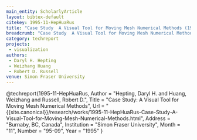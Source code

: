 ```yaml
---
main_entity: ScholarlyArticle
layout: bibtex-default
citekey: 1995-11-HepHuaRus
title: "Case Study  A Visual Tool for Moving Mesh Numerical Methods (1995)"
breadcrumb: "Case Study  A Visual Tool for Moving Mesh Numerical Methods (1995)"
category: techreport
projects:
 - visualization
authors:
 - Daryl H. Hepting
 - Weizhang Huang
 - Robert D. Russell
venue: Simon Fraser University
---
```

@techreport{1995-11-HepHuaRus,
	Author =  "Hepting, Daryl H. and Huang, Weizhang and Russell, Robert D.",
	Title =  "Case Study: A Visual Tool for Moving Mesh Numerical Methods",
	Url = \"{{site.canonical}}/research/works/1995-11-HepHuaRus-Case-Study-A-Visual-Tool-for-Moving-Mesh-Numerical-Methods.html\",
	Address =  "Burnaby, BC, Canada",
	Institution =  "Simon Fraser University",
	Month =  "11",
	Number =  "95-09",
	Year =  "1995"
}
